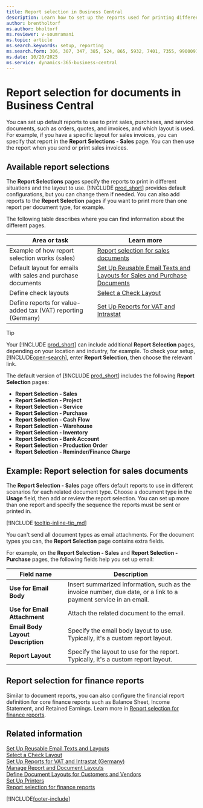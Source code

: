 ```yaml
---
title: Report selection in Business Central
description: Learn how to set up the reports used for printing different types of documents in Business Central.
author: brentholtorf
ms.author: bholtorf
ms.reviewer: v-soumramani
ms.topic: article
ms.search.keywords: setup, reporting
ms.search.form: 306, 307, 347, 385, 524, 865, 5932, 7401, 7355, 99000917
ms.date: 10/20/2025
ms.service: dynamics-365-business-central
---
```


# Report selection for documents in Business Central

You can set up default reports to use to print sales, purchases, and service documents, such as orders, quotes, and invoices, and which layout is used. For example, if you have a specific layout for sales invoices, you can specify that report in the **Report Selections - Sales** page. You can then use the report when you send or print sales invoices.  

## Available report selections

The **Report Selections** pages specify the reports to print in different situations and the layout to use. [!INCLUDE [prod_short](includes/prod_short.md)] provides default configurations, but you can change them if needed. You can also add reports to the **Report Selection** pages if you want to print more than one report per document type, for example.

The following table describes where you can find information about the different pages.  

|Area or task  |Learn more|
|--------------|----------|
|Example of how report selection works (sales)|[Report selection for sales documents](#example-report-selection-for-sales-documents)|
|Default layout for emails with sales and purchase documents  |[Set Up Reusable Email Texts and Layouts for Sales and Purchase Documents](admin-how-setup-email.md#set-up-reusable-email-texts-and-layouts) |
|Define check layouts |[Select a Check Layout](finance-how-define-check-layouts.md) |
|Define reports for value-added tax (VAT) reporting (Germany)|[Set Up Reports for VAT and Intrastat](LocalFunctionality/Germany/how-to-set-up-reports-for-vat-and-intrastat.md) |

> [!TIP]
> Your [!INCLUDE [prod_short](includes/prod_short.md)] can include additional **Report Selection** pages, depending on your location and industry, for example. To check your setup, [!INCLUDE[open-search](includes/open-search-lowercase.md)], enter **Report Selection**, then choose the relevant link.

The default version of [!INCLUDE [prod_short](includes/prod_short.md)] includes the following **Report Selection** pages:

* **Report Selection - Sales**  
* **Report Selection - Project**  
* **Report Selection - Service**
* **Report Selection - Purchase**  
* **Report Selection - Cash Flow**  
* **Report Selection - Warehouse**  
* **Report Selection - Inventory**  
* **Report Selection - Bank Account**  
* **Report Selection - Production Order**  
* **Report Selection - Reminder/Finance Charge**  

## Example: Report selection for sales documents

The **Report Selection - Sales** page offers default reports to use in different scenarios for each related document type. Choose a document type in the **Usage** field, then add or review the report selection. You can set up more than one report and specify the sequence the reports must be sent or printed in.  

[!INCLUDE [tooltip-inline-tip_md](includes/tooltip-inline-tip_md.md)]

You can't send all document types as email attachments. For the document types you can, the **Report Selection** page contains extra fields.  

For example, on the **Report Selection - Sales** and **Report Selection - Purchase** pages, the following fields help you set up email:

|Field name |Description  |
|-----------|-------------|
|**Use for Email Body**| Insert summarized information, such as the invoice number, due date, or a link to a payment service in an email.|
|**Use for Email Attachment**| Attach the related document to the email.|
|**Email Body Layout Description**|Specify the email body layout to use. Typically, it's a custom report layout. |
|**Report Layout**|Specify the layout to use for the report. Typically, it's a custom report layout. |

## Report selection for finance reports

Similar to document reports, you can also configure the financial report definition for core finance reports such as Balance Sheet, Income Statement, and Retained Earnings. Learn more in [Report selection for finance reports](finance-financial-reporting-report-selection.md).

## Related information

[Set Up Reusable Email Texts and Layouts](admin-how-setup-email.md#set-up-reusable-email-texts-and-layouts)  
[Select a Check Layout](finance-how-define-check-layouts.md)  
[Set Up Reports for VAT and Intrastat (Germany)](LocalFunctionality/Germany/how-to-set-up-reports-for-vat-and-intrastat.md)  
[Manage Report and Document Layouts](ui-manage-report-layouts.md)  
[Define Document Layouts for Customers and Vendors](ui-define-customer-vendor-document-layouts.md)  
[Set Up Printers](ui-specify-printer-selection-reports.md)  
[Report selection for finance reports](finance-financial-reporting-report-selection.md)  

[!INCLUDE[footer-include](includes/footer-banner.md)]
